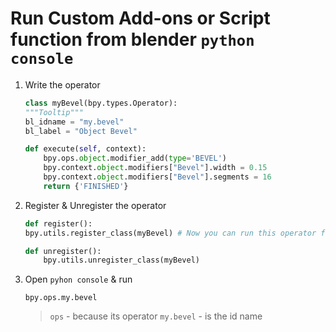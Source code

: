 # Run Custom Add-ons or Script function from blender `python console`

1. Write the operator

   ```py
   class myBevel(bpy.types.Operator):
   """Tooltip"""
   bl_idname = "my.bevel"
   bl_label = "Object Bevel"

   def execute(self, context):
       bpy.ops.object.modifier_add(type='BEVEL')
       bpy.context.object.modifiers["Bevel"].width = 0.15
       bpy.context.object.modifiers["Bevel"].segments = 16
       return {'FINISHED'}
   ```

2. Register & Unregister the operator

   ```py
   def register():
   bpy.utils.register_class(myBevel) # Now you can run this operator from `python console` using `bpy.ops.my.bevel()`

   def unregister():
       bpy.utils.unregister_class(myBevel)
   ```

3. Open `pyhon console` & run
   ```
   bpy.ops.my.bevel
   ```
   > `ops` - because its operator
   > `my.bevel` - is the id name
